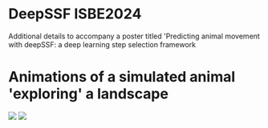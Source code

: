 # DeepSSF ISBE2024
Additional details to accompany a poster titled 'Predicting animal movement with deepSSF: a deep learning step selection framework

# Animations of a simulated animal 'exploring' a landscape

![](hab_probs.gif)
![](https://github.com/swforrest/dynamic_SSF_sims/blob/main/sim_preds_1p_hourly.gif)
